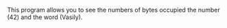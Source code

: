 This program allows you to see the numbers of bytes occupied the number (42) and the word (Vasily).
